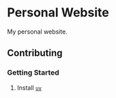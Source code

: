 # Personal Website

My personal website.

## Contributing

### Getting Started

1. Install [`uv`](https://docs.astral.sh/uv/getting-started/installation/)

